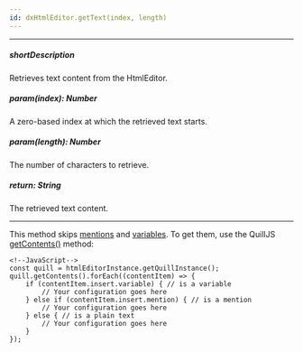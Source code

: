 ```yaml
---
id: dxHtmlEditor.getText(index, length)
---
```

---
##### shortDescription
Retrieves text content from the HtmlEditor.

##### param(index): Number
A zero-based index at which the retrieved text starts.

##### param(length): Number
The number of characters to retrieve.

##### return: String
The retrieved text content.

---
This method skips [mentions](/api-reference/10%20UI%20Components/dxHtmlEditor/1%20Configuration/mentions '/Documentation/ApiReference/UI_Components/dxHtmlEditor/Configuration/mentions/') and [variables](/api-reference/10%20UI%20Components/dxHtmlEditor/1%20Configuration/variables '/Documentation/ApiReference/UI_Components/dxHtmlEditor/Configuration/variables/'). To get them, use the QuillJS [getContents()](https://quilljs.com/docs/api#getcontents) method:

    <!--JavaScript-->
    const quill = htmlEditorInstance.getQuillInstance();
    quill.getContents().forEach((contentItem) => {
        if (contentItem.insert.variable) { // is a variable
            // Your configuration goes here
        } else if (contentItem.insert.mention) { // is a mention
            // Your configuration goes here
        } else { // is a plain text
            // Your configuration goes here
        }
    });
